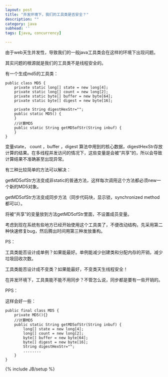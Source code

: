 ```yaml
---
layout: post
title: "并发环境下，我们的工具类是否安全？"
description: ""
category: java
subhead: ''
tags: [java, concurrency]

---
```



由于web天生并发性，导致我们的一般java工具类会在这样的环境下出现问题。

其实问题的根源就是我们的工具类不是线程安全的。

有一个生成md5的工具类：
  
    public class MD5 {  
        private static long[] state = new long[4];  
        private static long[] count = new long[2];  
        private static byte[] buffer = new byte[64];  
        private static byte[] digest = new byte[16];  
      
        private String digestHexStr="";  
        public static MD5() {  
        }  
        //计算MD5  
        public static String getMD5ofStr(String inbuf) {  
        }  
    }  
 
变量state， count ，buffer ，digest 算法中用到的核心数据，digestHexStr存放计算的结果。在多线程并发访问的情况下，这些变量是会被“共享”的，所以会导致计算结果不准确甚至出现异常。

有三种比较简单的方法可以解决：

getMD5ofStr方法变成非static的普通方法，这样每次调用这个方法都必须new一个新的MD5对象。

getMD5ofStr方法变成同步方法（同步代码块，显示锁，synchronized method都可以）。

将被“共享”的变量放到方法getMD5ofStr里面，不设置成员变量。

考虑到现在系统有些地方已经开始使用这个工具类了，不便改动结构，先采用第二种快速修复bug，然后腾出时间用第三种发放重构。

PS：

工具类能否设计成单例？如果能最好。单例能减少创建类和分配内存的开销，减少垃圾回收次数。

工具类能否设计成不变类？如果能最好，不变类天生线程安全！

在并发环境下，工具类能不能不用同步？不管怎么说，同步都是要有一些开销的。

PPS：

这样会好一些：

    public final class MD5 {  
        private MD5(){}  
        //计算MD5  
        public static String getMD5ofStr(String inbuf) {  
            long[] state = new long[4];  
            long[] count = new long[2];  
            byte[] buffer = new byte[64];  
            byte[] digest = new byte[16];  
            String digestHexStr="";  
            ........  
        }  
    }  
 
 


{% include JB/setup %}